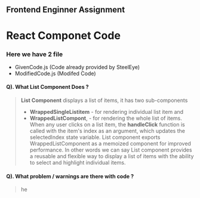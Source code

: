 ## Frontend Enginner Assignment 

# React Componet Code

### Here we have 2 file 
- GivenCode.js (Code already provided by SteelEye)
- ModifiedCode.js (Modifed Code)

#### Q). What List Component Does ?

> **List Component** displays a list of items, it has two sub-components 
> - **WrappedSingleListitem** - for rendering individual list item and 
> - **WrappedListCompont**, - for rendering the whole list of items.
> When any user clicks on a list item, the **handleClick** function is called with the item's index as an argument, which updates the selectedIndex state variable.
> List component exports WrappedListComponent as a memoized component for improved performance.
> In other words we can say List component provides a reusable and flexible way to display a list of items with the ability to select and highlight individual items.

#### Q). What problem / warnings are there with code ?

>he